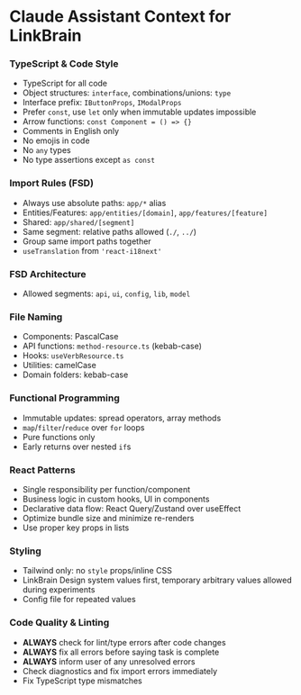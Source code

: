 # Claude Assistant Context for LinkBrain

### TypeScript & Code Style

- TypeScript for all code
- Object structures: `interface`, combinations/unions: `type`
- Interface prefix: `IButtonProps`, `IModalProps`
- Prefer `const`, use `let` only when immutable updates impossible
- Arrow functions: `const Component = () => {}`
- Comments in English only
- No emojis in code
- No `any` types
- No type assertions except `as const`

### Import Rules (FSD)

- Always use absolute paths: `app/*` alias
- Entities/Features: `app/entities/[domain]`, `app/features/[feature]`
- Shared: `app/shared/[segment]`
- Same segment: relative paths allowed (`./`, `../`)
- Group same import paths together
- `useTranslation` from `'react-i18next'`

### FSD Architecture

- Allowed segments: `api`, `ui`, `config`, `lib`, `model`

### File Naming

- Components: PascalCase
- API functions: `method-resource.ts` (kebab-case)
- Hooks: `useVerbResource.ts`
- Utilities: camelCase
- Domain folders: kebab-case

### Functional Programming

- Immutable updates: spread operators, array methods
- `map`/`filter`/`reduce` over `for` loops
- Pure functions only
- Early returns over nested `if`s

### React Patterns

- Single responsibility per function/component
- Business logic in custom hooks, UI in components
- Declarative data flow: React Query/Zustand over useEffect
- Optimize bundle size and minimize re-renders
- Use proper key props in lists

### Styling

- Tailwind only: no `style` props/inline CSS
- LinkBrain Design system values first, temporary arbitrary values allowed during experiments
- Config file for repeated values

### Code Quality & Linting

- **ALWAYS** check for lint/type errors after code changes
- **ALWAYS** fix all errors before saying task is complete
- **ALWAYS** inform user of any unresolved errors
- Check diagnostics and fix import errors immediately
- Fix TypeScript type mismatches
